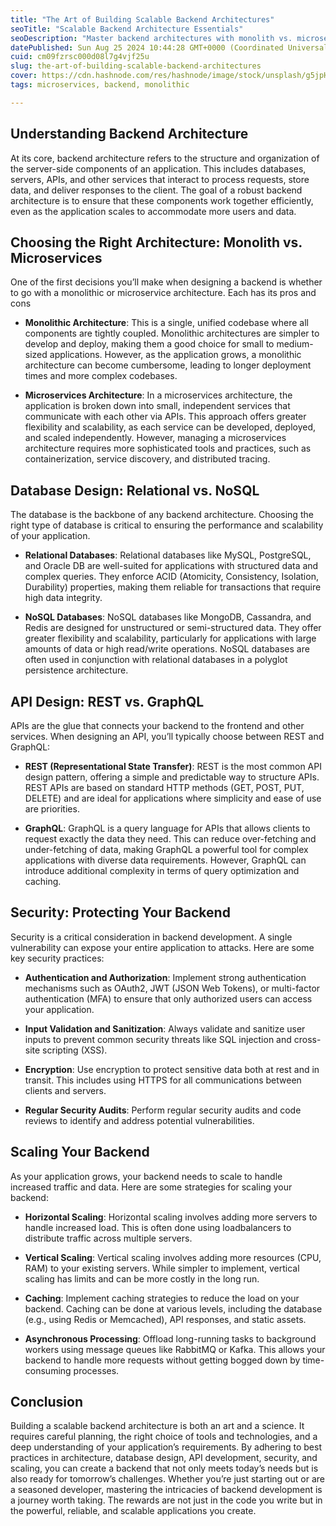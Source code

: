 ```yaml
---
title: "The Art of Building Scalable Backend Architectures"
seoTitle: "Scalable Backend Architecture Essentials"
seoDescription: "Master backend architectures with monolith vs. microservices, database choices, API design, security, and scaling strategies"
datePublished: Sun Aug 25 2024 10:44:28 GMT+0000 (Coordinated Universal Time)
cuid: cm09fzrsc000d08l7g4vjf25u
slug: the-art-of-building-scalable-backend-architectures
cover: https://cdn.hashnode.com/res/hashnode/image/stock/unsplash/g5jpH62pwes/upload/5aff6efa75497cc5e45f50f4af38bfca.jpeg
tags: microservices, backend, monolithic

---
```


## Understanding Backend Architecture

At its core, backend architecture refers to the structure and organization of the server-side components of an application. This includes databases, servers, APIs, and other services that interact to process requests, store data, and deliver responses to the client. The goal of a robust backend architecture is to ensure that these components work together efficiently, even as the application scales to accommodate more users and data.

## Choosing the Right Architecture: Monolith vs. Microservices

One of the first decisions you’ll make when designing a backend is whether to go with a monolithic or microservice architecture. Each has its pros and cons

- **Monolithic Architecture**: This is a single, unified codebase where all components are tightly coupled. Monolithic architectures are simpler to develop and deploy, making them a good choice for small to medium-sized applications. However, as the application grows, a monolithic architecture can become cumbersome, leading to longer deployment times and more complex codebases.
    
- **Microservices Architecture**: In a microservices architecture, the application is broken down into small, independent services that communicate with each other via APIs. This approach offers greater flexibility and scalability, as each service can be developed, deployed, and scaled independently. However, managing a microservices architecture requires more sophisticated tools and practices, such as containerization, service discovery, and distributed tracing.
    

## Database Design: Relational vs. NoSQL

The database is the backbone of any backend architecture. Choosing the right type of database is critical to ensuring the performance and scalability of your application.

- **Relational Databases**: Relational databases like MySQL, PostgreSQL, and Oracle DB are well-suited for applications with structured data and complex queries. They enforce ACID (Atomicity, Consistency, Isolation, Durability) properties, making them reliable for transactions that require high data integrity.
    
- **NoSQL Databases**: NoSQL databases like MongoDB, Cassandra, and Redis are designed for unstructured or semi-structured data. They offer greater flexibility and scalability, particularly for applications with large amounts of data or high read/write operations. NoSQL databases are often used in conjunction with relational databases in a polyglot persistence architecture.
    

## API Design: REST vs. GraphQL

APIs are the glue that connects your backend to the frontend and other services. When designing an API, you’ll typically choose between REST and GraphQL:

- **REST (Representational State Transfer)**: REST is the most common API design pattern, offering a simple and predictable way to structure APIs. REST APIs are based on standard HTTP methods (GET, POST, PUT, DELETE) and are ideal for applications where simplicity and ease of use are priorities.
    
- **GraphQL**: GraphQL is a query language for APIs that allows clients to request exactly the data they need. This can reduce over-fetching and under-fetching of data, making GraphQL a powerful tool for complex applications with diverse data requirements. However, GraphQL can introduce additional complexity in terms of query optimization and caching.
    

## Security: Protecting Your Backend

Security is a critical consideration in backend development. A single vulnerability can expose your entire application to attacks. Here are some key security practices:

- **Authentication and Authorization**: Implement strong authentication mechanisms such as OAuth2, JWT (JSON Web Tokens), or multi-factor authentication (MFA) to ensure that only authorized users can access your application.
    
- **Input Validation and Sanitization**: Always validate and sanitize user inputs to prevent common security threats like SQL injection and cross-site scripting (XSS).
    
- **Encryption**: Use encryption to protect sensitive data both at rest and in transit. This includes using HTTPS for all communications between clients and servers.
    
- **Regular Security Audits**: Perform regular security audits and code reviews to identify and address potential vulnerabilities.
    

## Scaling Your Backend

As your application grows, your backend needs to scale to handle increased traffic and data. Here are some strategies for scaling your backend:

- **Horizontal Scaling**: Horizontal scaling involves adding more servers to handle increased load. This is often done using loadbalancers to distribute traffic across multiple servers.
    
- **Vertical Scaling**: Vertical scaling involves adding more resources (CPU, RAM) to your existing servers. While simpler to implement, vertical scaling has limits and can be more costly in the long run.
    
- **Caching**: Implement caching strategies to reduce the load on your backend. Caching can be done at various levels, including the database (e.g., using Redis or Memcached), API responses, and static assets.
    
- **Asynchronous Processing**: Offload long-running tasks to background workers using message queues like RabbitMQ or Kafka. This allows your backend to handle more requests without getting bogged down by time-consuming processes.
    

## Conclusion

Building a scalable backend architecture is both an art and a science. It requires careful planning, the right choice of tools and technologies, and a deep understanding of your application’s requirements. By adhering to best practices in architecture, database design, API development, security, and scaling, you can create a backend that not only meets today’s needs but is also ready for tomorrow’s challenges. Whether you’re just starting out or are a seasoned developer, mastering the intricacies of backend development is a journey worth taking. The rewards are not just in the code you write but in the powerful, reliable, and scalable applications you create.